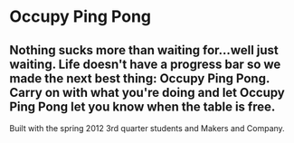 # Occupy Ping Pong

## Nothing sucks more than waiting for...well just waiting. Life doesn't have a progress bar so we made the next best thing:  Occupy Ping Pong. Carry on with what you're doing and let Occupy Ping Pong let you know when the table is free. 

Built with the spring 2012 3rd quarter students and Makers and Company.